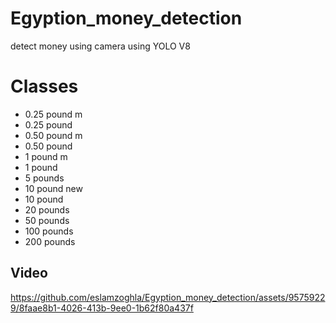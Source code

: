 # Egyption_money_detection
detect money using camera using YOLO V8 

# Classes
- 0.25 pound m
- 0.25 pound
- 0.50 pound m
- 0.50 pound
- 1 pound m
- 1 pound
- 5 pounds
- 10 pound new
- 10 pound
- 20 pounds
- 50 pounds
- 100 pounds
- 200 pounds

## Video
https://github.com/eslamzoghla/Egyption_money_detection/assets/95759229/8faae8b1-4026-413b-9ee0-1b62f80a437f


